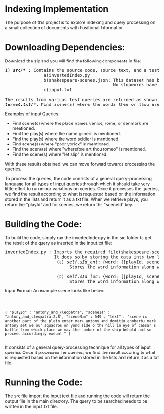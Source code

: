 # Indexing Implementation
<p>
The purpose of this project is to explore indexing and query processing on a small collection of documents with Positional Information.
</p>

# Downloading Dependencies:
<p>
Download the zip and you will find the following components in file: 
</p>

<pre>
1) <b><i>src/*</b></i> : Contains the source code, source text, and a test file to check input the query.
               a)invertedIndex.py
               b)shakespeare-scenes.json: This dataset has been preprocessed by stripping out punctuation and using the Krovetz Stemmer. 
                                          No stopwords have been removed.
               c)input.txt 
              
The results from various test queries are returned as shown below:
<b><i>terms0.txt/*</b></i>: Find scene(s) where the words thee or thou are used more frequently than the word you.
</pre>
Examples of input Queries:
<ul>
        <li>Find scene(s) where the place names venice, rome, or denmark are mentioned.</li>
        <li>Find the play(s) where the name goneril is mentioned.</li>
        <li>Find the play(s) where the word soldier is mentioned.</li>
        <li>Find scene(s) where "poor yorick" is mentioned.</li>
        <li>Find the scene(s) where "wherefore art thou romeo" is mentioned.</li>
        <li>Find the scene(s) where "let slip" is mentioned.</li>
</ul>
<p>
With these results obtained, we can move forward towards processing the queries.

To process the queries, the code consists of a general query-processing language for all types of input queries through which it should take very little effort to run minor variations on queries. Once it processes the queries, we find the result according to what is requested based on the information stored in the lists and return it as a txt file. When we retrieve plays, you return the "playId" and for scenes, we return the "sceneId" key.
</p>

# Building the Code:
To build the code, simply run the invertedIndex.py in the src folder to get the result of the query as inserted in the input.txt file:
<pre>
invertedIndex.py : Imports the required file(shakespeare-scenes.json) and builds a simple inverted index with positional information.
                   It does so by storing the data into two lists of the format:
                    (a) <i>self.sId_cnt</i>: {word: [[playId, sceneId, sceneNum, count], ....]}    
                         Stores the word information along with it's count in that text.

                    (b) <i>self.sId_loc</i>: {word: [[playId, sceneId, sceneNum, location], ....]}
                         Stores the word information along with it's location in that text.
</pre>
Input Format: An example scene looks like below:
<div class="language-plaintext highlighter-rouge"><div class="highlight"><pre class="highlight"><code> 

{
  "playId" : "antony_and_cleopatra",
  "sceneId" : "antony_and_cleopatra:2.8",
  "sceneNum" : 549 ,
  "text" : "scene ix another part of the plain enter mark antony and domitiu enobarbu mark antony
            set we our squadron on yond side o the hill in eye of caesar s battle from which place
            we may the number of the ship behold and so proceed accordingly exeunt "
}
</code></pre></div></div>
<div>
It consists of a general query-processing technique for all types of input queries. Once it processes the queries,
we find the result accoring to what is requested based on the information stored in the lists and return it as a txt file. 
</div>
   
# Running the Code:

The src file import the input text file and running the code will return the output file in the main directory. 
The query to be searched needs to be written in the input.txt file.
